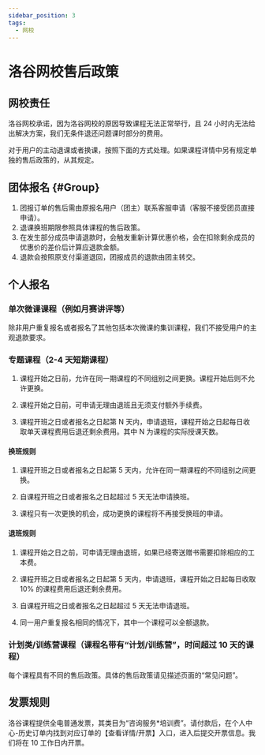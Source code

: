 ```yaml
---
sidebar_position: 3
tags:
  - 网校 
---
```


# 洛谷网校售后政策

## 网校责任

洛谷网校承诺，因为洛谷网校的原因导致课程无法正常举行，且 24 小时内无法给出解决方案，我们无条件退还问题课时部分的费用。

对于用户的主动退课或者换课，按照下面的方式处理。如果课程详情中另有规定单独的售后政策的，从其规定。

## 团体报名 {#Group}

1. 团报订单的售后需由原报名用户（团主）联系客服申请（客服不接受团员直接申请）。
2. 退课换班期限参照具体课程的售后政策。
3. 在发生部分成员申请退款时，会触发重新计算优惠价格，会在扣除剩余成员的优惠价的差价后计算应退款金额。
4. 退款会按照原支付渠道退回，团报成员的退款由团主转交。

## 个人报名

### 单次微课课程（例如月赛讲评等）

除非用户重复报名或者报名了其他包括本次微课的集训课程，我们不接受用户的主观退款要求。

### 专题课程（2-4 天短期课程）

1. 课程开始之日前，允许在同一期课程的不同组别之间更换。课程开始后则不允许更换。

2. 课程开始之日前，可申请无理由退班且无须支付额外手续费。

3. 课程开班之日或者报名之日起第 N 天内，申请退班，课程开始之日起每日收取单天课程费用后退还剩余费用。其中 N 为课程的实际授课天数。

#### 换班规则

1. 课程开班之日或者报名之日起第 5 天内，允许在同一期课程的不同组别之间更换。

2. 自课程开班之日或者报名之日起超过 5 天无法申请换班。

3. 课程只有一次更换的机会，成功更换的课程将不再接受换班的申请。

#### 退班规则

1. 课程开始之日之前，可申请无理由退班，如果已经寄送赠书需要扣除相应的工本费。

2. 课程开班之日或者报名之日起第 5 天内，申请退班，课程开始之日起每日收取 10% 的课程费用后退还剩余费用。

3. 自课程开班之日或者报名之日起超过 5 天无法申请退班。

4. 同一用户重复报名相同的情况下，其中一个课程可以全额退款。

### 计划类/训练营课程（课程名带有“计划/训练营”，时间超过 10 天的课程）

每个课程具有不同的售后政策。具体的售后政策请见描述页面的“常见问题”。

## 发票规则

洛谷课程提供全电普通发票，其类目为“咨询服务\*培训费”。请付款后，在个人中心-历史订单内找到对应订单的【查看详情/开票】入口，进入后提交开票信息。我们将在 10 工作日内开票。
